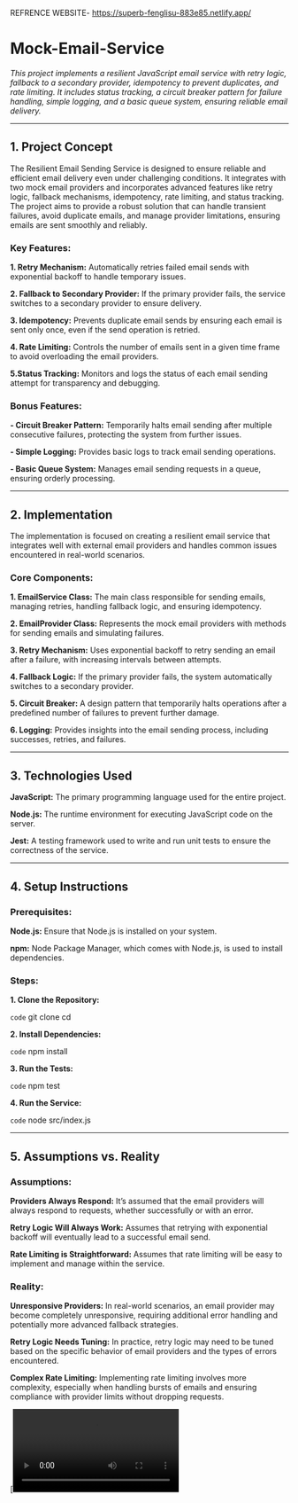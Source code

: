 REFRENCE WEBSITE- https://superb-fenglisu-883e85.netlify.app/
# Mock-Email-Service

*This project implements a resilient JavaScript email service with retry logic, fallback to a secondary provider, idempotency to prevent duplicates, and rate limiting. It includes status tracking, a circuit breaker pattern for failure handling, simple logging, and a basic queue system, ensuring reliable email delivery.*

---

## 1. Project Concept


The Resilient Email Sending Service is designed to ensure reliable and efficient email delivery even under challenging conditions. It integrates with two mock email providers and incorporates advanced features like retry logic, fallback mechanisms, idempotency, rate limiting, and status tracking. The project aims to provide a robust solution that can handle transient failures, avoid duplicate emails, and manage provider limitations, ensuring emails are sent smoothly and reliably.

### Key Features:

**1. Retry Mechanism:** Automatically retries failed email sends with exponential backoff to handle temporary issues.


**2. Fallback to Secondary Provider:** If the primary provider fails, the service switches to a secondary provider to ensure delivery.


**3. Idempotency:**  Prevents duplicate email sends by ensuring each email is sent only once, even if the send operation is retried.


**4. Rate Limiting:** Controls the number of emails sent in a given time frame to avoid overloading the email providers.


**5.Status Tracking:** Monitors and logs the status of each email sending attempt for transparency and debugging.

### Bonus Features:
**- Circuit Breaker Pattern:** Temporarily halts email sending after multiple consecutive failures, protecting the system from further issues.


**- Simple Logging:** Provides basic logs to track email sending operations.


**- Basic Queue System:** Manages email sending requests in a queue, ensuring orderly processing.

---

## 2. Implementation

The implementation is focused on creating a resilient email service that integrates well with external email providers and handles common issues encountered in real-world scenarios.

### Core Components:
**1. EmailService Class:** The main class responsible for sending emails, managing retries, handling fallback logic, and ensuring idempotency.


**2. EmailProvider Class:** Represents the mock email providers with methods for sending emails and simulating failures.


**3. Retry Mechanism:** Uses exponential backoff to retry sending an email after a failure, with increasing intervals between attempts.


**4. Fallback Logic:** If the primary provider fails, the system automatically switches to a secondary provider.


**5. Circuit Breaker:** A design pattern that temporarily halts operations after a predefined number of failures to prevent further damage.


**6. Logging:** Provides insights into the email sending process, including successes, retries, and failures.

--- 

## 3. Technologies Used

**JavaScript:** The primary programming language used for the entire project.

**Node.js:** The runtime environment for executing JavaScript code on the server.

**Jest:** A testing framework used to write and run unit tests to ensure the correctness of the service.

---

## 4. Setup Instructions

### Prerequisites:

**Node.js:** Ensure that Node.js is installed on your system.

**npm:** Node Package Manager, which comes with Node.js, is used to install dependencies.

### Steps:


**1. Clone the Repository:**

`code`
git clone <repository-url>
cd <repository-directory>


**2. Install Dependencies:**

`code`
npm install


**3. Run the Tests:**

`code`
npm test


**4. Run the Service:**

`code`
node src/index.js

---

## 5. Assumptions vs. Reality
### Assumptions:
**Providers Always Respond:** It’s assumed that the email providers will always respond to requests, whether successfully or with an error.

**Retry Logic Will Always Work:** Assumes that retrying with exponential backoff will eventually lead to a successful email send.

**Rate Limiting is Straightforward:** Assumes that rate limiting will be easy to implement and manage within the service.


### Reality:
**Unresponsive Providers:** In real-world scenarios, an email provider may become completely unresponsive, requiring additional error handling and potentially more advanced fallback strategies.

**Retry Logic Needs Tuning:** In practice, retry logic may need to be tuned based on the specific behavior of email providers and the types of errors encountered.

**Complex Rate Limiting:** Implementing rate limiting involves more complexity, especially when handling bursts of emails and ensuring compliance with provider limits without dropping requests.

[![Watch the video](https://raw.githubusercontent.com/keerthinannepamula1/Mock-Email-Service/blob/main/local_testing_Demo%20-%20COMPRESS.mp4)
